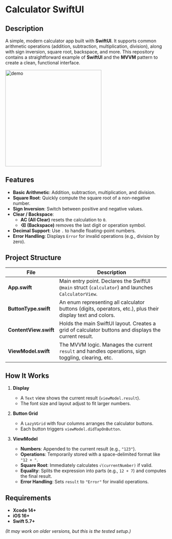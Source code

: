 # Calculator SwiftUI

## Description

A simple, modern calculator app built with **SwiftUI**. It supports common arithmetic operations (addition, subtraction, multiplication, division), along with sign inversion, square root, backspace, and more. This repository contains a straightforward example of **SwiftUI** and the **MVVM** pattern to create a clean, functional interface.

<img src="https://github.com/ivansor0kin/swift-ios-calculator-app/blob/main/demo.png" alt="demo" width="300" />

## Features

- **Basic Arithmetic**: Addition, subtraction, multiplication, and division.  
- **Square Root**: Quickly compute the square root of a non-negative number.  
- **Sign Inversion**: Switch between positive and negative values.  
- **Clear / Backspace**: 
  - **AC (All Clear)** resets the calculation to `0`.  
  - **⌫ (Backspace)** removes the last digit or operation symbol.
- **Decimal Support**: Use `.` to handle floating-point numbers.  
- **Error Handling**: Displays `Error` for invalid operations (e.g., division by zero).

## Project Structure

| File              | Description                                                                                   |
|-------------------|-----------------------------------------------------------------------------------------------|
| **App.swift**     | Main entry point. Declares the SwiftUI `@main` struct (`calculator`) and launches `CalculatorView`. |
| **ButtonType.swift** | An enum representing all calculator buttons (digits, operators, etc.), plus their display text and colors. |
| **ContentView.swift** | Holds the main SwiftUI layout. Creates a grid of calculator buttons and displays the current result. |
| **ViewModel.swift** | The MVVM logic. Manages the current `result` and handles operations, sign toggling, clearing, etc. |

## How It Works

1. **Display**  
   - A `Text` view shows the current result (`viewModel.result`).  
   - The font size and layout adjust to fit larger numbers.

2. **Button Grid**  
   - A `LazyVGrid` with four columns arranges the calculator buttons.  
   - Each button triggers `viewModel.didTapOnButton`.

3. **ViewModel**  
   - **Numbers**: Appended to the current result (e.g., `"123"`).  
   - **Operations**: Temporarily stored with a space-delimited format like `"12 + "`.  
   - **Square Root**: Immediately calculates `√(currentNumber)` if valid.  
   - **Equality**: Splits the expression into parts (e.g., `12 + 7`) and computes the final result.  
   - **Error Handling**: Sets `result` to `"Error"` for invalid operations.

## Requirements

- **Xcode 14+**  
- **iOS 16+**  
- **Swift 5.7+**

*(It may work on older versions, but this is the tested setup.)*
